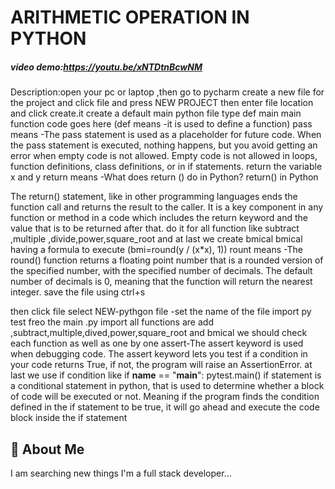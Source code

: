 
# ARITHMETIC OPERATION IN PYTHON

 ##### video demo:<https://youtu.be/xNTDtnBcwNM> 
 Description:open your pc or laptop ,then go to pycharm create a new file for the project and click file and press NEW PROJECT then enter file location and click create.it create a default main python file 
 type def main 
 main function code goes here
 (def means -it is used to define a function) 
 pass means -The pass statement is used as a placeholder for future code. When the pass statement is executed, nothing happens, but you avoid getting an error when empty code is not allowed. Empty code is not allowed in loops, function definitions, class definitions, or in if statements.
 return the variable x and y 
 return means -What does return () do in Python?
return() in Python

The return() statement, like in other programming languages ends the function call and returns the result to the caller. It is a key component in any function or method in a code which includes the return keyword and the value that is to be returned after that.
do it for all function like subtract ,multiple ,divide,power,square_root and at last we create bmical 
bmical having a formula to execute 
(bmi=round(y / (x*x), 1))
rount means -The round() function returns a floating point number that is a rounded version of the specified number, with the specified number of decimals. The default number of decimals is 0, meaning that the function will return the nearest integer.
save the file using ctrl+s

then click file select NEW-pythgon file -set the name of the file 
import py test 
freo the main .py import all functions are add ,subtract,multiple,dived,power,square_root and bmical
we should check each function as well as one by one 
assert-The assert keyword is used when debugging code. The assert keyword lets you test if a condition in your code returns True, if not, the program will raise an AssertionError.
at last we use if condition like 
if __name__ == "__main__":
pytest.main()
if statement is a conditional statement in python, that is used to determine whether a block of code will be executed or not. Meaning if the program finds the condition defined in the if statement to be true, it will go ahead and execute the code block inside the if statement

## 🚀 About Me
I am searching new things
I'm a full stack developer...


